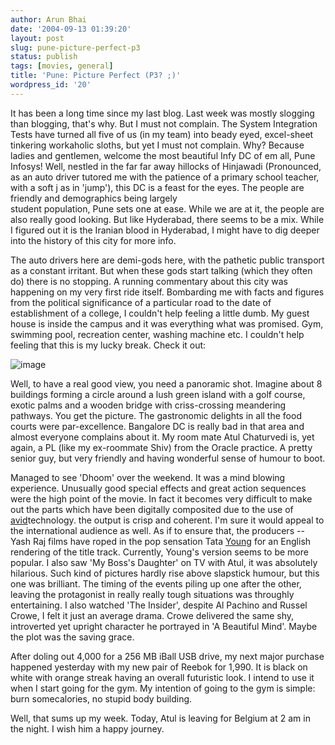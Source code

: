 ```yaml
---
author: Arun Bhai
date: '2004-09-13 01:39:20'
layout: post
slug: pune-picture-perfect-p3
status: publish
tags: [movies, general]
title: 'Pune: Picture Perfect (P3? ;)'
wordpress_id: '20'
---
```


It has been a long time since my last blog. Last week was mostly
slogging than blogging, that's why. But I must not complain. The
System Integration Tests have turned all five of us (in my team)
into beady eyed, excel-sheet tinkering workaholic sloths, but yet I
must not complain. Why? Because ladies and gentlemen, welcome the
most beautiful Infy DC of em all, Pune Infosys! Well, nestled in
the far far away hillocks of Hinjawadi (Pronounced, as an auto
driver tutored me with the patience of a primary school teacher,
with a soft j as in 'jump'), this DC is a feast for the eyes. The
people are friendly and demographics being largely  
student population, Pune sets one at ease. While we are at it, the
people are also really good looking. But like Hyderabad, there
seems to be a mix. While I figured out it is the Iranian blood in
Hyderabad, I might have to dig deeper into the history of this city
for more info.

The auto drivers here are demi-gods here, with the pathetic public
transport as a constant irritant. But when these gods start talking
(which they often do) there is no stopping. A running commentary
about this city was happening on my very first ride itself.
Bombarding me with facts and figures from the political
significance of a particular road to the date of establishment of a
college, I couldn't help feeling a little dumb. My guest house is
inside the campus and it was everything what was promised. Gym,
swimming pool, recreation center, washing machine etc. I couldn't
help feeling that this is my lucky break. Check it out:

![image](http://www.freewebs.com/arunr/blog/PuneDC.gif)

Well, to have a real good view, you need a panoramic shot. Imagine
about 8 buildings forming a circle around a lush green island with
a golf course, exotic palms and a wooden bridge with criss-crossing
meandering pathways. You get the picture. The gastronomic delights
in all the food courts were par-excellence. Bangalore DC is really
bad in that area and almost everyone complains about it. My room
mate Atul Chaturvedi is, yet again, a PL (like my ex-roommate Shiv)
from the Oracle practice. A pretty senior guy, but very friendly
and having wonderful sense of humour to boot.

Managed to see 'Dhoom' over the weekend. It was a mind blowing
experience. Unusually good special effects and great action
sequences were the high point of the movie. In fact it becomes very
difficult to make out the parts which have been digitally
composited due to the use of
[avid](http://www.avid.com/products/finish_composite/)technology.
the output is crisp and coherent. I'm sure it would appeal to the
international audience as well. As if to ensure that, the producers
-- Yash Raj films have roped in the pop sensation Tata
[Young](http://www.tatayoung.com/) for an English rendering of the
title track. Currently, Young's version seems to be more popular. I
also saw 'My Boss's Daughter' on TV with Atul, it was absolutely
hilarious. Such kind of pictures hardly rise above slapstick
humour, but this one was brilliant. The timing of the events piling
up one after the other, leaving the protagonist in really really
tough situations was throughly entertaining. I also watched 'The
Insider', despite Al Pachino and Russel Crowe, I felt it just an
average drama. Crowe delivered the same shy, introverted yet
upright character he portrayed in 'A Beautiful Mind'. Maybe the
plot was the saving grace.

After doling out 4,000 for a 256 MB iBall USB drive, my next major
purchase happened yesterday with my new pair of Reebok for 1,990.
It is black on white with orange streak having an overall
futuristic look. I intend to use it when I start going for the gym.
My intention of going to the gym is simple: burn somecalories, no
stupid body building.

Well, that sums up my week. Today, Atul is leaving for Belgium at 2
am in the night. I wish him a happy journey.



